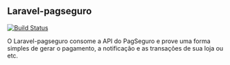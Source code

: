## Laravel-pagseguro

[![Build Status](https://travis-ci.org/michaeldouglas/laravel-pagseguro.svg?branch=master)](https://travis-ci.org/michaeldouglas/laravel-pagseguro)

O Laravel-pagseguro consome a API do PagSeguro e prove uma forma 
simples de gerar o pagamento, a notificação e as transações de sua loja ou etc.